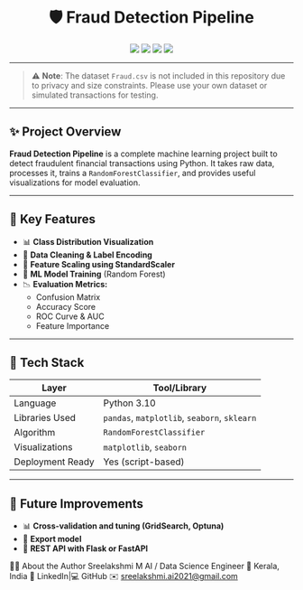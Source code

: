 <h1 align="center">🛡️ Fraud Detection Pipeline</h1>

<p align="center">
  <img src="https://img.shields.io/badge/Python-3.10-blue?style=for-the-badge" />
  <img src="https://img.shields.io/badge/License-MIT-green?style=for-the-badge" />
  <img src="https://img.shields.io/badge/Model-RandomForest-yellow?style=for-the-badge" />
  <img src="https://img.shields.io/badge/Made%20By-Sreelakshmi%20M-purple?style=for-the-badge" />
</p>

---

> ⚠️ **Note**: The dataset `Fraud.csv` is not included in this repository due to privacy and size constraints. Please use your own dataset or simulated transactions for testing.

---

## ✨ Project Overview

**Fraud Detection Pipeline** is a complete machine learning project built to detect fraudulent financial transactions using Python. It takes raw data, processes it, trains a `RandomForestClassifier`, and provides useful visualizations for model evaluation.

---

## 🚀 Key Features

- 📊 **Class Distribution Visualization**
- 🧹 **Data Cleaning & Label Encoding**
- 📏 **Feature Scaling using StandardScaler**
- 🧠 **ML Model Training** (Random Forest)
- 📉 **Evaluation Metrics:**
  - Confusion Matrix
  - Accuracy Score
  - ROC Curve & AUC
  - Feature Importance

---

## 🧱 Tech Stack

| Layer            | Tool/Library                   |
|------------------|-------------------------------|
| Language         | Python 3.10                   |
| Libraries Used   | `pandas`, `matplotlib`, `seaborn`, `sklearn` |
| Algorithm        | `RandomForestClassifier`      |
| Visualizations   | `matplotlib`, `seaborn`       |
| Deployment Ready | Yes (script-based)            |

---

## 🔮 Future Improvements
- 📊 **Cross-validation and tuning (GridSearch, Optuna)**
- 🧹 **Export model**
- 📏 **REST API with Flask or FastAPI**
 
🙋‍♀️ About the Author
Sreelakshmi M
AI / Data Science Engineer
📍 Kerala, India
🔗 LinkedIn|💻 GitHub
✉️ sreelakshmi.ai2021@gmail.com

